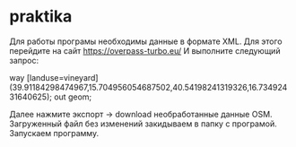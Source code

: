 # praktika
Для работы програмы необходимы данные в формате XML.
Для этого перейдите на сайт https://overpass-turbo.eu/
И выполните следующий запрос:

way
  [landuse=vineyard]
  (39.91184298474967,15.704956054687502,40.54198241319326,16.73492431640625);
out geom;

Далее нажмите экспорт -> download необработанные данные OSM.
Загруженный файл без изменений закидываем в папку с програмой.
Запускаем программу.

